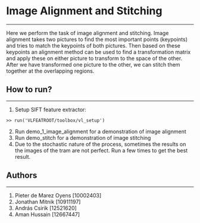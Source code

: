 # Image Alignment and Stitching
---

Here we perform the task of image alignment and stitching. Image alignment takes two pictures to find the most important points (keypoints) and tries to match the keypoints of both pictures. Then based on these keypoints an alignment method can be used to find a transformation matrix and apply these on either picture to transform to the space of the other. After we have transformed one picture to the other, we can stitch them together at the overlapping regions.

## How to run?
---
1. Setup SIFT feature extractor:
```
>> run('VLFEATROOT/toolbox/vl_setup')
```
2. Run demo_1_image_alignment for a demonstration of image alignment
3. Run demo_stitch for a demonstration of image stitching
4. Due to the stochastic nature of the process, sometimes the results on the images of the tram are not perfect. Run a few times to get the best result.

## Authors
---
1. Pieter de Marez Oyens [10002403]
2. Jonathan Mitnik [10911197]
3. András Csirik [12521620]
4. Aman Hussain [12667447]
